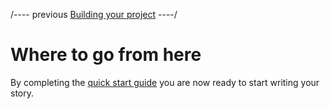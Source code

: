 
/---- previous
[Building your project](build-your-project.md)
----/

# Where to go from here

By completing the [quick start guide](index.md) you are now ready to start writing your story.
